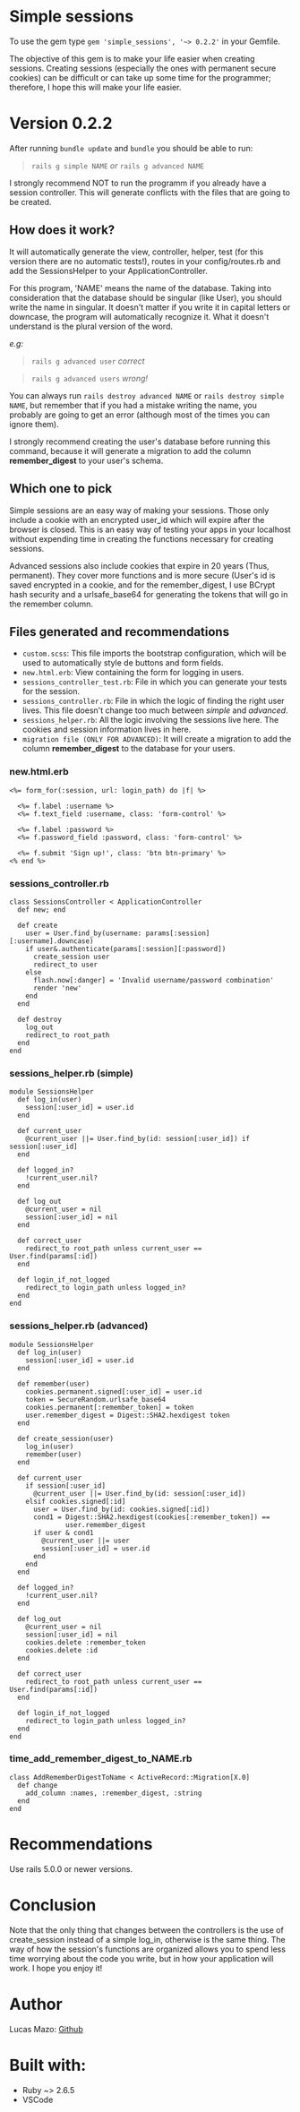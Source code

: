 # Simple sessions

To use the gem type `gem 'simple_sessions', '~> 0.2.2'` in your Gemfile.

The objective of this gem is to make your life easier when creating sessions. Creating sessions (especially the ones with permanent secure cookies) can be difficult or can take up some time for the programmer; therefore, I hope this will make your life easier.

# Version 0.2.2

After running `bundle update` and `bundle` you should be able to run:

> `rails g simple NAME` *or* `rails g advanced NAME`

I strongly recommend NOT to run the programm if you already have a session controller. This will generate conflicts with the files that are going to be created.

## How does it work?

It will automatically generate the view, controller, helper, test (for this version there are no automatic tests!), routes in your config/routes.rb and add the SessionsHelper to your ApplicationController.

For this program, 'NAME' means the name of the database. Taking into consideration that the database should be singular (like User), you should write the name in singular. It doesn't matter if you write it in capital letters or downcase, the program will automatically recognize it. What it doesn't understand is the plural version of the word.

*e.g:*

> `rails g advanced user` *correct*

> `rails g advanced users` *wrong!*

You can always run `rails destroy advanced NAME` or `rails destroy simple NAME`, but remember that if you had a mistake writing the name, you probably are going to get an error (although most of the times you can ignore them).

I strongly recommend creating the user's database before running this command, because it will generate a migration to add the column **remember_digest** to your user's schema.

## Which one to pick
Simple sessions are an easy way of making your sessions. Those only include a cookie with an encrypted user_id which will expire after the browser is closed. This is an easy way of testing your apps in your localhost without expending time in creating the functions necessary for creating sessions.

Advanced sessions also include cookies that expire in 20 years (Thus, permanent). They cover more functions and is more secure (User's id is saved encrypted in a cookie, and for the remember_digest, I use BCrypt hash security and a urlsafe_base64 for generating the tokens that will go in the remember column.

## Files generated and recommendations

- `custom.scss`: This file imports the bootstrap configuration, which will be used to automatically style de buttons and form fields.
- `new.html.erb`: View containing the form for logging in users. 
- `sessions_controller_test.rb`: File in which you can generate your tests for the session.
- `sessions_controller.rb`: File in which the logic of finding the right user lives. This file doesn't change too much between *simple* and *advanced*.
- `sessions_helper.rb`: All the logic involving the sessions live here. The cookies and session information lives in here.
- `migration file (ONLY FOR ADVANCED)`: It will create a migration to add the column **remember_digest** to the database for your users.

### new.html.erb
```
<%= form_for(:session, url: login_path) do |f| %>
            
  <%= f.label :username %>
  <%= f.text_field :username, class: 'form-control' %>

  <%= f.label :password %>
  <%= f.password_field :password, class: 'form-control' %>

  <%= f.submit 'Sign up!', class: 'btn btn-primary' %>
<% end %>
```

### sessions_controller.rb
```
class SessionsController < ApplicationController
  def new; end

  def create
    user = User.find_by(username: params[:session][:username].downcase)
    if user&.authenticate(params[:session][:password])
      create_session user
      redirect_to user
    else
      flash.now[:danger] = 'Invalid username/password combination'
      render 'new'
    end
  end

  def destroy
    log_out
    redirect_to root_path
  end
end
```

### sessions_helper.rb (simple)
```
module SessionsHelper
  def log_in(user)
    session[:user_id] = user.id
  end

  def current_user
    @current_user ||= User.find_by(id: session[:user_id]) if session[:user_id]
  end

  def logged_in?
    !current_user.nil?
  end

  def log_out
    @current_user = nil
    session[:user_id] = nil
  end

  def correct_user
    redirect_to root_path unless current_user == User.find(params[:id])
  end

  def login_if_not_logged
    redirect_to login_path unless logged_in?
  end
end
```

### sessions_helper.rb (advanced)
```
module SessionsHelper
  def log_in(user)
    session[:user_id] = user.id
  end

  def remember(user)
    cookies.permanent.signed[:user_id] = user.id
    token = SecureRandom.urlsafe_base64
    cookies.permanent[:remember_token] = token
    user.remember_digest = Digest::SHA2.hexdigest token
  end

  def create_session(user)
    log_in(user)
    remember(user)
  end

  def current_user
    if session[:user_id]
      @current_user ||= User.find_by(id: session[:user_id])
    elsif cookies.signed[:id]
      user = User.find_by(id: cookies.signed[:id])
      cond1 = Digest::SHA2.hexdigest(cookies[:remember_token]) ==
              user.remember_digest
      if user & cond1
        @current_user ||= user
        session[:user_id] = user.id
      end
    end
  end

  def logged_in?
    !current_user.nil?
  end

  def log_out
    @current_user = nil
    session[:user_id] = nil
    cookies.delete :remember_token
    cookies.delete :id
  end

  def correct_user
    redirect_to root_path unless current_user == User.find(params[:id])
  end

  def login_if_not_logged
    redirect_to login_path unless logged_in?
  end
end
```

### time_add_remember_digest_to_NAME.rb
```
class AddRememberDigestToName < ActiveRecord::Migration[X.0]
  def change
    add_column :names, :remember_digest, :string
  end
end
```

# Recommendations
Use rails 5.0.0 or newer versions.

# Conclusion

Note that the only thing that changes between the controllers is the use of create_session instead of a simple log_in, otherwise is the same thing. The way of how the session's functions are organized allows you to spend less time worrying about the code you write, but in how your application will work. I hope you enjoy it!

# Author
Lucas Mazo: [Github](https://github.com/lucasmazo32)

# Built with:
- Ruby ~> 2.6.5
- VSCode